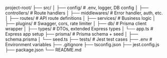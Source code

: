 project-root/
├── src/
│ ├── config/ # .env, logger, DB config
│ ├── controllers/ # Route handlers
│ ├── middlewares/ # Error handler, auth, etc.
│ ├── routes/ # API route definitions
│ ├── services/ # Business logic
│ ├── plugins/ # Swagger, cors, rate limiter
│ ├── db/ # Prisma client wrapper
│ ├── types/ # DTOs, extended Express types
│ └── app.ts # Express app setup
├── prisma/ # Prisma schema + seed
│ ├── schema.prisma
│ └── seed.ts
├── tests/ # Jest test cases
├── .env # Environment variables
├── .gitignore
├── tsconfig.json
├── jest.config.js
├── package.json
└── README.md
